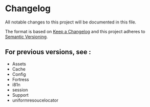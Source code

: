 # Changelog

All notable changes to this project will be documented in this file.

The format is based on [Keep a Changelog](http://keepachangelog.com/en/1.0.0/) and this project adheres to [Semantic Versioning](http://semver.org/spec/v2.0.0.html).

## For previous versions, see :
 - Assets
 - Cache
 - Config
 - Fortress
 - i81n
 - session
 - Support
 - uniformresoucelocator